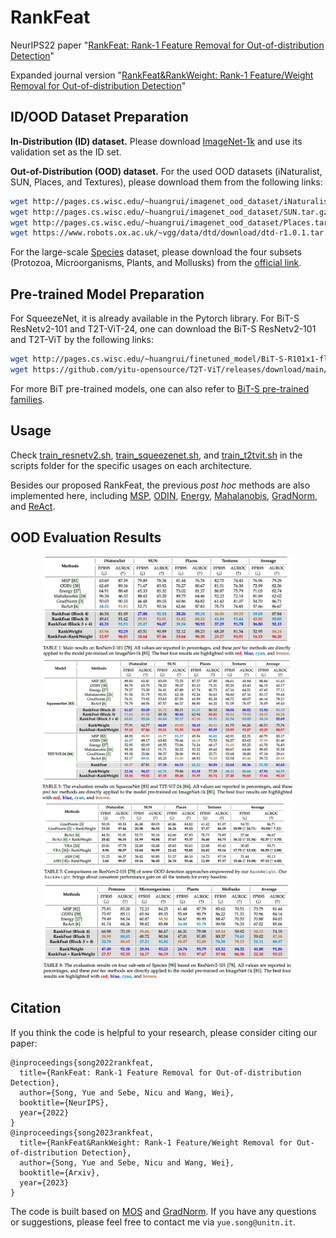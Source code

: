 # RankFeat
NeurIPS22 paper "[RankFeat: Rank-1 Feature Removal for Out-of-distribution Detection](https://arxiv.org/abs/2209.08590)"

Expanded journal version "[RankFeat&RankWeight: Rank-1 Feature/Weight Removal for Out-of-distribution Detection](https://arxiv.org/abs/)"

## ID/OOD Dataset Preparation

**In-Distribution (ID) dataset.** Please download [ImageNet-1k](http://www.image-net.org/challenges/LSVRC/2012/index) and use its validation set as the ID set. 

**Out-of-Distribution (OOD) dataset.** For the used OOD datasets (iNaturalist, SUN, Places, and Textures), please download them from the following links:

```bash
wget http://pages.cs.wisc.edu/~huangrui/imagenet_ood_dataset/iNaturalist.tar.gz
wget http://pages.cs.wisc.edu/~huangrui/imagenet_ood_dataset/SUN.tar.gz
wget http://pages.cs.wisc.edu/~huangrui/imagenet_ood_dataset/Places.tar.gz
wget https://www.robots.ox.ac.uk/~vgg/data/dtd/download/dtd-r1.0.1.tar.gz
```

For the large-scale [Species](https://arxiv.org/pdf/1911.11132.pdf) dataset, please download the four subsets (Protozoa, Microorganisms, Plants, and Mollusks) from the [official link](https://drive.google.com/drive/folders/1j6l7jfGbKL5P5acwKVyktn4y8bWSTeAJ?usp=sharing).

## Pre-trained Model Preparation

For SqueezeNet, it is already available in the Pytorch library. For BiT-S ResNetv2-101 and T2T-ViT-24, one can download the BiT-S ResNetv2-101 and T2T-ViT by the following links:

```bash
wget http://pages.cs.wisc.edu/~huangrui/finetuned_model/BiT-S-R101x1-flat-finetune.pth.tar
wget https://github.com/yitu-opensource/T2T-ViT/releases/download/main/82.6_T2T_ViTt_24.pth.tar
```

For more BiT pre-trained models, one can also refer to [BiT-S pre-trained families](https://github.com/google-research/big_transfer).

## Usage

Check [train_resnetv2.sh](https://github.com/KingJamesSong/RankFeat/blob/main/scripts/test_resnetv2.sh), [train_squeezenet.sh](https://github.com/KingJamesSong/RankFeat/blob/main/scripts/test_squeezenet.sh), and [train_t2tvit.sh](https://github.com/KingJamesSong/RankFeat/blob/main/scripts/test_t2tvit.sh) in the scripts folder for the specific usages on each architecture.

Besides our proposed RankFeat, the previous *post hoc* methods are also implemented here, including [MSP](https://arxiv.org/pdf/1610.02136.pdf), [ODIN](https://arxiv.org/pdf/1706.02690.pdf), [Energy](https://proceedings.neurips.cc/paper/2020/file/f5496252609c43eb8a3d147ab9b9c006-Paper.pdf), [Mahalanobis](https://proceedings.neurips.cc/paper/2018/file/abdeb6f575ac5c6676b747bca8d09cc2-Paper.pdf), [GradNorm](https://proceedings.neurips.cc/paper/2021/file/063e26c670d07bb7c4d30e6fc69fe056-Paper.pdf), and [ReAct](https://proceedings.neurips.cc/paper/2021/file/01894d6f048493d2cacde3c579c315a3-Paper.pdf). 

## OOD Evaluation Results

<div align=center><img src="journal_resnet.jpg" width="80%"/></div>
<div align=center><img src="journal_t2t_sqz.jpg" width="80%"/></div>
<div align=center><img src="journal_rankweight.jpg" width="80%"/></div>
<div align=center><img src="journal_species.jpg" width="80%"/></div>


## Citation

If you think the code is helpful to your research, please consider citing our paper:

```
@inproceedings{song2022rankfeat,
  title={RankFeat: Rank-1 Feature Removal for Out-of-distribution Detection},
  author={Song, Yue and Sebe, Nicu and Wang, Wei},
  booktitle={NeurIPS},
  year={2022}
}
@inproceedings{song2023rankfeat,
  title={RankFeat&RankWeight: Rank-1 Feature/Weight Removal for Out-of-distribution Detection},
  author={Song, Yue and Sebe, Nicu and Wang, Wei},
  booktitle={Arxiv},
  year={2023}
}
```

The code is built based on [MOS](https://github.com/deeplearning-wisc/large_scale_ood) and [GradNorm](https://github.com/deeplearning-wisc/gradnorm_ood). If you have any questions or suggestions, please feel free to contact me via `yue.song@unitn.it`.

